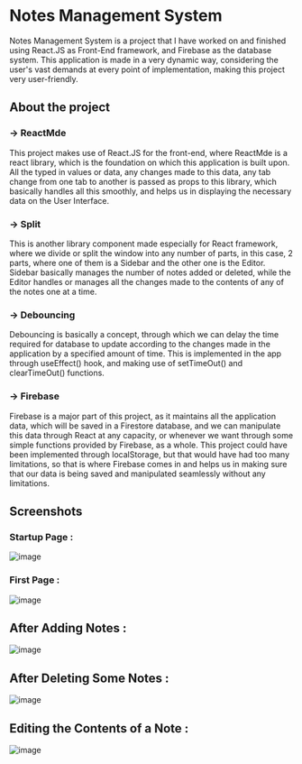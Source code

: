 # Notes Management System

Notes Management System is a project that I have worked on and finished using React.JS as Front-End framework, and Firebase as the database system. 
This application is made in a very dynamic way, considering the user's vast demands at every point of implementation, making this project very user-friendly.

## About the project

### -> ReactMde

This project makes use of React.JS for the front-end, where ReactMde is a react library, which is the foundation on which this application is built upon.
All the typed in values or data, any changes made to this data, any tab change from one tab to another is passed as props to this library, which 
basically handles all this smoothly, and helps us in displaying the necessary data on the User Interface. 

### -> Split

This is another library component made especially for React framework, where we divide or split the window into any number of parts, in this case, 2 parts, where
one of them is a Sidebar and the other one is the Editor. Sidebar basically manages the number of notes added or deleted, while the Editor handles or
manages all the changes made to the contents of any of the notes one at a time.

### -> Debouncing

Debouncing is basically a concept, through which we can delay the time required for database to update according to the changes made in the application
by a specified amount of time. This is implemented in the app through useEffect() hook, and making use of setTimeOut() and clearTimeOut() functions.

### -> Firebase

Firebase is a major part of this project, as it maintains all the application data, which will be saved in a Firestore database, and we can manipulate
this data through React at any capacity, or whenever we want through some simple functions provided by Firebase, as a whole. This project could have been
implemented through localStorage, but that would have had too many limitations, so that is where Firebase comes in and helps us in making sure that our
data is being saved and manipulated seamlessly without any limitations.

## Screenshots

### Startup Page :


![image](https://github.com/user-attachments/assets/a7693ae4-cbde-4ce7-9835-ae50244b98f3)



### First Page :


![image](https://github.com/user-attachments/assets/78791c31-fc0e-435c-9661-88f11ac95652)



## After Adding Notes :


![image](https://github.com/user-attachments/assets/03dd3428-52e5-42d9-8228-c3edbe361424)



## After Deleting Some Notes :


![image](https://github.com/user-attachments/assets/64ab609e-f216-486c-883a-9e819e61643b)



## Editing the Contents of a Note :


![image](https://github.com/user-attachments/assets/a24088c6-e777-4c7d-a8d1-fb59c59d8199)
